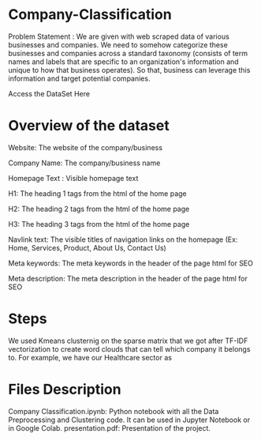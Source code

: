 # Company-Classification
Problem Statement : We are given with web scraped data of various businesses and companies. We need to somehow categorize these businesses and companies across a standard taxonomy (consists of term names and labels that are specific to an organization's information and unique to how that business operates). So that, business can leverage this information and target potential companies.

Access the DataSet Here

# Overview of the dataset
Website: The website of the company/business

Company Name: The company/business name

Homepage Text : Visible homepage text

H1: The heading 1 tags from the html of the home page

H2: The heading 2 tags from the html of the home page

H3: The heading 3 tags from the html of the home page

Navlink text: The visible titles of navigation links on the homepage (Ex: Home, Services, Product, About Us, Contact Us)

Meta keywords: The meta keywords in the header of the page html for SEO

Meta description: The meta description in the header of the page html for SEO

# Steps
We used Kmeans clusternig on the sparse matrix that we got after TF-IDF vectorization to create word clouds that can tell which company it belongs to. For example, we have our Healthcare sector as


# Files Description
Company Classification.ipynb: Python notebook with all the Data Preprocessing and Clustering code. It can be used in Jupyter Notebook or in Google Colab.
presentation.pdf: Presentation of the project.
